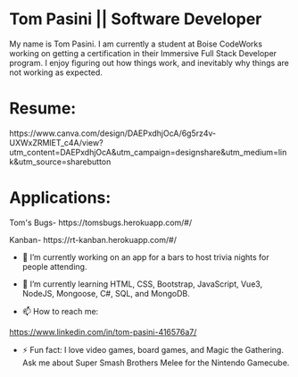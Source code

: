 <!DOCTYPE html>
<html>
<head>
</head>
<body>

<h1>Tom Pasini || Software Developer</h1>

<p>My name is Tom Pasini. I am currently a student at Boise CodeWorks working on getting a certification in their Immersive Full Stack Developer program. I enjoy figuring out how things work, and inevitably why things are not working as expected.</p>

<h1>Resume:</h1>
<p>https://www.canva.com/design/DAEPxdhjOcA/6g5rz4v-UXWxZRMlET_c4A/view?utm_content=DAEPxdhjOcA&utm_campaign=designshare&utm_medium=link&utm_source=sharebutton</p>

<h1>Applications:</h1>
<p>Tom's Bugs- https://tomsbugs.herokuapp.com/#/</p>
<p>Kanban- https://rt-kanban.herokuapp.com/#/</p>

</body>
</html>






- 🔭 I’m currently working on an app for a bars to host trivia nights for people attending.

- 🌱 I’m currently learning HTML, CSS, Bootstrap, JavaScript, Vue3, NodeJS, Mongoose, C#, SQL, and MongoDB.

- 📫 How to reach me:

https://www.linkedin.com/in/tom-pasini-416576a7/

- ⚡ Fun fact:
I love video games, board games, and Magic the Gathering. Ask me about Super Smash Brothers Melee for the Nintendo Gamecube.


<!--
**tompasini/tompasini** is a ✨ _special_ ✨ repository because its `README.md` (this file) appears on your GitHub profile.

Here are some ideas to get you started:

- 🔭 I’m currently working on ...
- 🌱 I’m currently learning ...
- 👯 I’m looking to collaborate on ...
- 🤔 I’m looking for help with ...
- 💬 Ask me about ...
- 📫 How to reach me: ...
- 😄 Pronouns: ...
- ⚡ Fun fact: ...
-->
